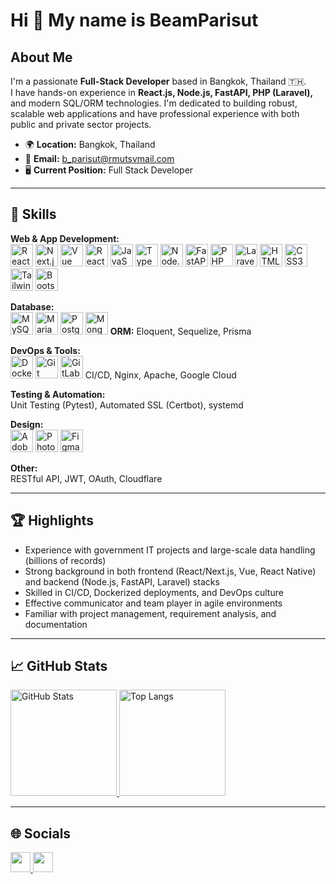 # Hi 👋 My name is BeamParisut

## About Me

I'm a passionate **Full-Stack Developer** based in Bangkok, Thailand 🇹🇭.  
I have hands-on experience in **React.js, Node.js, FastAPI, PHP (Laravel),** and modern SQL/ORM technologies. I'm dedicated to building robust, scalable web applications and have professional experience with both public and private sector projects.

- 🌍  **Location:** Bangkok, Thailand  
- 📧  **Email:** [b_parisut@rmutsvmail.com](mailto:b_parisut@rmutsvmail.com)  
- 🖥️  **Current Position:** Full Stack Developer

---

## 🚀 Skills

**Web & App Development:**  
<img src="https://raw.githubusercontent.com/danielcranney/readme-generator/main/public/icons/skills/react-colored.svg" height="36" alt="React" />
<img src="https://raw.githubusercontent.com/danielcranney/readme-generator/main/public/icons/skills/remix-colored.svg" height="36" alt="Next.js" />
<img src="https://raw.githubusercontent.com/danielcranney/readme-generator/main/public/icons/skills/vuejs-colored.svg" height="36" alt="Vue" />
<img src="https://raw.githubusercontent.com/danielcranney/readme-generator/main/public/icons/skills/react-colored.svg" height="36" alt="React Native" />
<img src="https://raw.githubusercontent.com/danielcranney/readme-generator/main/public/icons/skills/javascript-colored.svg" height="36" alt="JavaScript" />
<img src="https://raw.githubusercontent.com/danielcranney/readme-generator/main/public/icons/skills/typescript-colored.svg" height="36" alt="TypeScript" />
<img src="https://raw.githubusercontent.com/danielcranney/readme-generator/main/public/icons/skills/nodejs-colored.svg" height="36" alt="Node.js" />
<img src="https://img.shields.io/badge/FastAPI-005571?logo=fastapi&logoColor=white&style=flat" height="36" alt="FastAPI" />
<img src="https://raw.githubusercontent.com/danielcranney/readme-generator/main/public/icons/skills/php-colored.svg" height="36" alt="PHP" />
<img src="https://raw.githubusercontent.com/danielcranney/readme-generator/main/public/icons/skills/laravel-colored.svg" height="36" alt="Laravel" />
<img src="https://raw.githubusercontent.com/danielcranney/readme-generator/main/public/icons/skills/html5-colored.svg" height="36" alt="HTML5" />
<img src="https://raw.githubusercontent.com/danielcranney/readme-generator/main/public/icons/skills/css3-colored.svg" height="36" alt="CSS3" />
<img src="https://raw.githubusercontent.com/danielcranney/readme-generator/main/public/icons/skills/tailwindcss-colored.svg" height="36" alt="Tailwind CSS" />
<img src="https://raw.githubusercontent.com/danielcranney/readme-generator/main/public/icons/skills/bootstrap-colored.svg" height="36" alt="Bootstrap" />

**Database:**  
<img src="https://raw.githubusercontent.com/danielcranney/readme-generator/main/public/icons/skills/mysql-colored.svg" height="36" alt="MySQL" />
<img src="https://img.shields.io/badge/MariaDB-003545?logo=mariadb&logoColor=white&style=flat" height="36" alt="MariaDB" />
<img src="https://raw.githubusercontent.com/danielcranney/readme-generator/main/public/icons/skills/postgresql-colored.svg" height="36" alt="PostgreSQL" />
<img src="https://raw.githubusercontent.com/danielcranney/readme-generator/main/public/icons/skills/mongodb-colored.svg" height="36" alt="MongoDB" />
**ORM:** Eloquent, Sequelize, Prisma

**DevOps & Tools:**  
<img src="https://raw.githubusercontent.com/danielcranney/readme-generator/main/public/icons/skills/docker-colored.svg" height="36" alt="Docker" />
<img src="https://raw.githubusercontent.com/danielcranney/readme-generator/main/public/icons/skills/git-colored.svg" height="36" alt="Git" />
<img src="https://img.shields.io/badge/GitLab-FC6D26?logo=gitlab&logoColor=white&style=flat" height="36" alt="GitLab" />
CI/CD, Nginx, Apache, Google Cloud

**Testing & Automation:**  
Unit Testing (Pytest), Automated SSL (Certbot), systemd

**Design:**  
<img src="https://raw.githubusercontent.com/danielcranney/readme-generator/main/public/icons/skills/xd-colored.svg" height="36" alt="Adobe XD" />
<img src="https://raw.githubusercontent.com/danielcranney/readme-generator/main/public/icons/skills/photoshop-colored.svg" height="36" alt="Photoshop" />
<img src="https://img.shields.io/badge/Figma-F24E1E?logo=figma&logoColor=white&style=flat" height="36" alt="Figma" />

**Other:**  
RESTful API, JWT, OAuth, Cloudflare

---

## 🏆 Highlights

- Experience with government IT projects and large-scale data handling (billions of records)
- Strong background in both frontend (React/Next.js, Vue, React Native) and backend (Node.js, FastAPI, Laravel) stacks
- Skilled in CI/CD, Dockerized deployments, and DevOps culture
- Effective communicator and team player in agile environments
- Familiar with project management, requirement analysis, and documentation

---

## 📈 GitHub Stats

<p align="left">
  <a href="https://github.com/vampirebeam">
    <img src="https://github-readme-stats.vercel.app/api?username=vampirebeam&show_icons=true&theme=radical" alt="GitHub Stats" height="170" />
  </a>
  <a href="https://github.com/vampirebeam">
    <img src="https://github-readme-stats.vercel.app/api/top-langs/?username=vampirebeam&layout=compact&theme=radical" alt="Top Langs" height="170" />
  </a>
</p>

---

## 🌐 Socials

<p align="left">
  <a href="https://github.com/vampirebeam" target="_blank">
    <img src="https://raw.githubusercontent.com/danielcranney/readme-generator/main/public/icons/socials/github.svg" width="32" height="32" />
  </a>
  <a href="http://www.instagram.com/http_err_404" target="_blank">
    <img src="https://raw.githubusercontent.com/danielcranney/readme-generator/main/public/icons/socials/instagram.svg" width="32" height="32" />
  </a>
</p>
